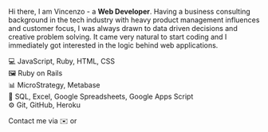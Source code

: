 Hi there, I am Vincenzo - a **Web Developer**. Having a business consulting background in the tech industry with heavy product management influences and customer focus, I was always drawn to data driven decisions and creative problem solving. It came very natural to start coding and I immediately got interested in the logic behind web applications.

💻 JavaScript, Ruby, HTML, CSS<br>
🖼 Ruby on Rails<br>
📊 MicroStrategy, Metabase<br>
🔢 SQL, Excel, Google Spreadsheets, Google Apps Script<br>
⚙️ Git, GitHub, Heroku<br>

Contact me via ✉️ or <a href="https://www.linkedin.com/in/galantevincenzo/" target="_blank" ><img src="https://upload.wikimedia.org/wikipedia/commons/c/ca/LinkedIn_logo_initials.png" width=12 height=12></a>
